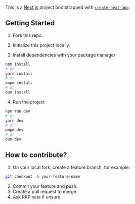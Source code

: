 This is a [Next.js](https://nextjs.org/) project bootstrapped with [`create-next-app`](https://github.com/vercel/next.js/tree/canary/packages/create-next-app).

## Getting Started

1. Fork this repo.

2. Initialize this project locally.

3. Install dependencies with your package manager
```bash
npm install
# or
yarn install
# or
pnpm install
# or
bun install
```
4. Run the project
```bash
npm run dev
# or
yarn dev
# or
pnpm dev
# or
bun dev
```

## How to contribute?

1. On your local fork, create a feature branch, for example:
```bash
git checkout -b your-feature-name
```
2. Commit your feature and push. 
3. Create a pull request to merge.
4. Ask RKPinata if unsure
